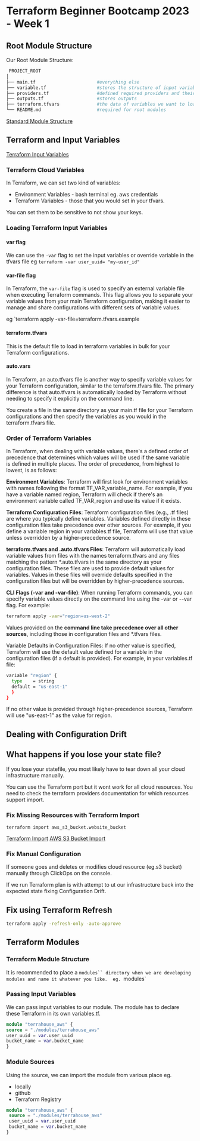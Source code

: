 # Terraform Beginner Bootcamp 2023 - Week 1

## Root Module Structure 


 Our Root Module Structure:


```bash
 PROJECT_ROOT
│
├── main.tf                       #everything else
├── variable.tf                   #stores the structure of input variable
├── providers.tf                  #defined required providers and their configurations
├── outputs.tf                    #stores outputs
├── terraform.tfvars              #the data of variables we want to load into our terraform project
└── README.md                     #required for root modules
```

    
[Standard Module Structure](https://developer.hashicorp.com/terraform/language/modules/develop/structure)


## Terraform and Input Variables

[Terraform Input Variables](https://developer.hashicorp.com/terraform/language/values/variables)

### Terraform Cloud Variables

In Terraform, we can set two kind of variables: 
- Environment Variables -  bash terminal eg. aws credentials
- Terraform Variables - those that you would set in your tfvars.

You can set them to be sensitive to not show your keys. 

### Loading Terraform Input Variables 


#### var flag 

We can use the `-var` flag to set the input variables or override variable in the tfvars file 
 eg `terraform -var user_uuid= "my-user_id"` 

#### var-file flag 

In Terraform, the `var-file` flag is used to specify an external variable file when executing Terraform commands. This flag allows you to separate your variable values from your main Terraform configuration, making it easier to manage and share configurations with different sets of variable values.

eg `terraform apply -var-file=terraform.tfvars.example

#### terraform.tfvars

This is the default file to load in terraform variables in bulk for your Terraform configurations. 

#### auto.vars

In Terraform, an auto.tfvars file is another way to specify variable values for your Terraform configuration, similar to the terraform.tfvars file. The primary difference is that auto.tfvars is automatically loaded by Terraform without needing to specify it explicitly on the command line. 

You create a file in the same directory as your main.tf file for your Terraform configurations and then specify the variables as you would in the terraform.tfvars file. 

### Order of Terraform Variables 
 

 In Terraform, when dealing with variable values, there's a defined order of precedence that determines which values will be used if the same variable is defined in multiple places. The order of precedence, from highest to lowest, is as follows:

**Environment Variables**: Terraform will first look for environment variables with names following the format TF_VAR_variable_name. For example, if you have a variable named region, Terraform will check if there's an environment variable called TF_VAR_region and use its value if it exists.

**Terraform Configuration Files**: Terraform configuration files (e.g., .tf files) are where you typically define variables. Variables defined directly in these configuration files take precedence over other sources. For example, if you define a variable region in your variables.tf file, Terraform will use that value unless overridden by a higher-precedence source.

**terraform.tfvars and .auto.tfvars Files**: Terraform will automatically load variable values from files with the names terraform.tfvars and any files matching the pattern *.auto.tfvars in the same directory as your configuration files. These files are used to provide default values for variables. Values in these files will override defaults specified in the configuration files but will be overridden by higher-precedence sources.

**CLI Flags (-var and -var-file)**: When running Terraform commands, you can specify variable values directly on the command line using the -var or --var flag. For example:

```bash
terraform apply -var="region=us-west-2"
```

Values provided on the **command line take precedence over all other sources**, including those in configuration files and *.tfvars files.

Variable Defaults in Configuration Files: If no other value is specified, Terraform will use the default value defined for a variable in the configuration files (if a default is provided). For example, in your variables.tf file:

```bash
variable "region" {
  type    = string
  default = "us-east-1"
  }
}
```

If no other value is provided through higher-precedence sources, Terraform will use "us-east-1" as the value for region.

## Dealing with Configuration Drift

## What happens if you lose your state file?

If you lose your statefile, you most likely have to tear down all your cloud infrastructure manually.

You can use the Terraform port but it wont work for all cloud resources. You need to check the terraform providers documentation for which resources support import.


### Fix Missing Resources with Terraform Import

`terraform import aws_s3_bucket.website_bucket`

[Terraform Import](https://developer.hashicorp.com/terraform/cli/import)
[AWS S3 Bucket Import](https://registry.terraform.io/providers/hashicorp/aws/latest/docs/resources/s3_bucket)


### Fix Manual Configuration

If someone goes and deletes or modifies cloud resource (eg.s3 bucket) manually through ClickOps on the console. 

If we run Terraform plan is with attempt to ut our infrastructure back into the expected state fixing Configuration Drift. 
 
 ## Fix using Terraform Refresh 

```sh
terraform apply -refresh-only -auto-approve
```

 ## Terraform Modules

 ### Terraform Module Structure 

It is recommended to place a `modules`` directory when we are developing modules and name it whatever you like. 
eg. `modules`

 ### Passing Input Variables

We can pass input variables to our module. The module has to declare these Terraform in its own variables.tf. 

  ```tf
 module "terrahouse_aws" {
  source = "./modules/terrahouse_aws"
  user_uuid = var.user_uuid
  bucket_name = var.bucket_name
}
```
 
 
 ### Module Sources 

 Using the source, we can import the module from various place eg. 
 - locally 
 - github 
 - Terraform Registry

 ```tf
 module "terrahouse_aws" {
  source = "./modules/terrahouse_aws"
  user_uuid = var.user_uuid
  bucket_name = var.bucket_name
}
```